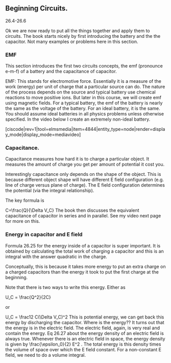 ## Beginning Circuits. 

<stop-note title="Read Knight 4ed" icon="stopnoteicons:book-icon">
<span slot="message">26.4-26.6</span>
</stop-note>

Ok we are now ready to put all the things together and apply them to circuits. The book starts nicely by first introducing the battery and the the capacitor. Not many examples or problems here in this section. 

### EMF
This section introduces the first two circuits concepts, the emf (pronounce e-m-f) of a battery and the capacitance of capacitor. 

<lrndesign-sidenote label="Definition" icon="bookmark" bg-color="#c2c2a3">
EMF: This stands for electromotive force. Essentially it is a measure of the work (energy) per unit of charge that a particular source can do. The nature of the process depends on the source and typical battery use chemical reactions to move positive ions. But later in this course, we will create emf using magnetic fields. For a typical battery, the emf of the battery is nearly the same as the voltage of the battery. For an ideal battery, it is the same. 
</lrndesign-sidenote>


<lrndesign-sidenote label="Instructor Note" icon="bookmark" bg-color="#c2e5f2">
You should assume ideal batteries in all physics problems unless otherwise specified.  In the video below I create an extremely non-ideal battery. 
</lrndesign-sidenote>


[ciscode|rev=1|tool=elmsmedia|item=4844|entity_type=node|render=display_mode|display_mode=mediavideo]

### Capacitance. 

Capacitance measures how hard it is to charge a particular object. It measures the amount of charge you get per amount of potential it cost you. 

Interestingly capacitance only depends on the shape of the object. This is because different object shape will have different E field configuration (e.g. line of charge versus plane of charge). The E field configuration determines the potential (via the integral relationship). 

The key formula is 

<lrn-math>
C=\frac{Q}{\Delta V_C}
</lrn-math>


<lrndesign-sidenote label="Instructor Note" icon="bookmark" bg-color="#c2e5f2">
 The book then discusses the equivalent capacitance of capacitor in series and in parallel. See my video next page for more on this. 
</lrndesign-sidenote>

### Energy in capacitor and E field

Formula 26.25 for the energy inside of a capacitor is super important. It is obtained by calculating the total work of charging a capacitor and this is an integral with the answer quadratic in the charge.

Conceptually, this is because it takes more energy to put an extra charge on a charged capacitors than the energy it took to put the first charge at the beginning. 

Note that there is two ways to write this energy. Either as 

<lrn-math>
U_C = \frac{Q^2}{2C} </lrn-math>

or 

<lrn-math>
U_C = \frac12 C(\Delta V_C)^2 </lrn-math>

<lrndesign-sidenote label="Instructor Note" icon="bookmark" bg-color="#c2e5f2">
 This is potential energy, we can get back this energy by discharging the capacitor. Where is the energy?? It turns out that the energy is in the electric field. The electric field, again, is very real and contain the energy. Eq 26.27 about the energy density of an electric field is always true. Whenever there is an electric field in space, the energy density is given by <lrn-math>\frac{\epsilon_0}{2} E^2 </lrn-math>. The total energy is this density times the volume of space over which the E field constant. For a non-constant E field, we need to do a volume integral. 
</lrndesign-sidenote>
